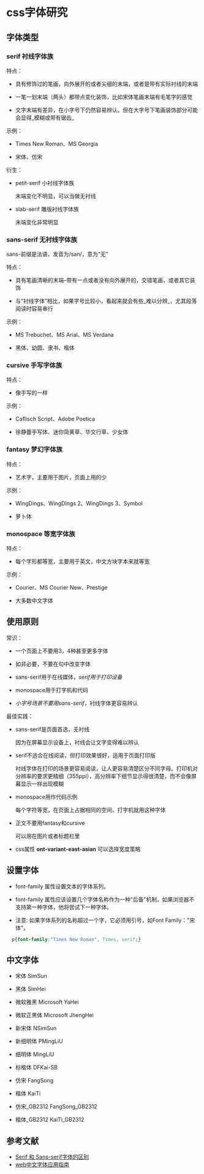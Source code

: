 # css字体研究

## 字体类型

### serif 衬线字体族

特点：

*   具有修饰过的笔画，向外展开的或者尖细的末端，或者是带有实际衬线的末端

*   一笔一划末端（两头）都带点变化装饰，比如宋体笔画末端有毛笔字的感觉

*   文字末端有差异，在小字号下仍然容易辨认。但在大字号下笔画装饰部分可能会显得_模糊或带有锯齿_

示例：

*   Times New Roman、MS Georgia

*   宋体、仿宋

衍生：

*   petit-serif 小衬线字体族

    末端变化不明显，可以当做无衬线

*   slab-serif 雕版衬线字体族

    末端变化非常明显

### sans-serif 无衬线字体族

sans-前缀是法语，发音为/san/，意为“无”

特点：

*   具有笔画清晰的末端–带有一点或者没有向外展开的，交错笔画，或者其它装饰

*   与“衬线字体”相比，如果字号比较小，看起来就会有些_难以分辨_，尤其段落阅读时容易串行

示例：

*   MS Trebuchet、MS Arial、MS Verdana

*   黑体、幼圆、隶书、楷体

### cursive 手写字体族

特点：

*   像手写的一样

示例：

*   Caflisch Script、Adobe Poetica

*   徐静蕾手写体、迷你简黄草、华文行草、少女体

### fantasy 梦幻字体族

特点：

*   艺术字，主要用于图片，页面上用的少

示例：

*   WingDings、WingDings 2、WingDings 3、Symbol

*   萝卜体

### monospace 等宽字体族

特点：

*   每个字形都等宽，主要用于英文，中文方块字本来就等宽

示例：

*   Courier、MS Courier New、Prestige

*   大多数中文字体

## 使用原则

常识：

*   一个页面上不要用3，4种甚至更多字体

*   如非必要，不要在句中改变字体

*   sans-serif用于在线媒体，_serif用于打印设备_

*   monospace用于打字机和代码

*   _小字号场景不要用sans-serif_，衬线字体更容易辨认

最佳实践：

*   sans-serif是页面首选，无衬线

    因为在屏幕显示设备上，衬线会让文字变得难以辨认

*   serif不适合在线阅读，但打印效果很好，适用于页面打印版

    衬线字体在打印的场景更容易阅读，让人更容易清楚区分不同字母。打印机对分辨率的要求更精细（355ppi），高分辨率下细节显示得很清楚，而不会像屏幕显示一样出现模糊

*   monospace用作代码示例

    每个字符等宽，在页面上占据相同的空间，打字机就用这种字体

*   正文不要用fantasy和cursive

    可以用在图片或者标题栏里

- css属性 **ont-variant-east-asian** 可以选择宽度策略

## 设置字体

  - font-family 属性设置文本的字体系列。

  - font-family 属性应该设置几个字体名称作为一种"后备"机制，如果浏览器不支持第一种字体，他将尝试下一种字体。

  - 注意: 如果字体系列的名称超过一个字，它必须用引号，如Font Family："宋体"。

  ``` css
    p{font-family:"Times New Roman", Times, serif;}
  ```

## 中文字体
- 宋体 SimSun

- 黑体 SimHei

- 微软雅黑 Microsoft YaHei

- 微软正黑体 Microsoft JhengHei

- 新宋体 NSimSun

- 新细明体 PMingLiU

- 细明体 MingLiU

- 标楷体 DFKai-SB

- 仿宋 FangSong

- 楷体 KaiTi

- 仿宋_GB2312 FangSong_GB2312

- 楷体_GB2312 KaiTi_GB2312


## 参考文献

- [Serif 和 Sans-serif字体的区别](https://kb.cnblogs.com/page/192018/)
- [web中文字体应用指南](https://ruby-china.org/topics/14005)